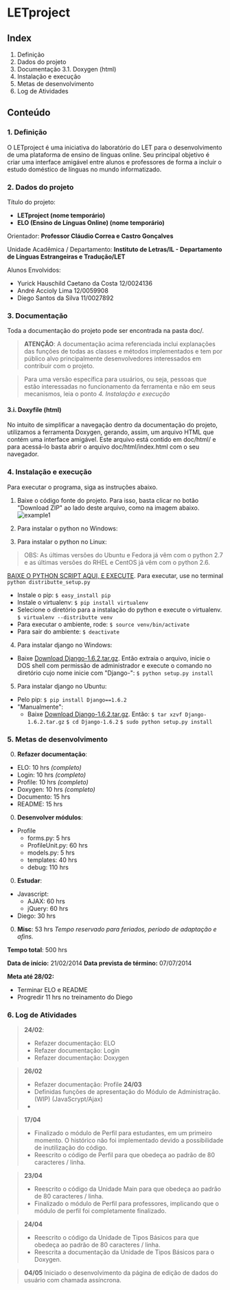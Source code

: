 # LETproject

## Index

1. Definição
2. Dados do projeto
3. Documentação
  3.1. Doxygen (html)
4. Instalação e execução
5. Metas de desenvolvimento
6. Log de Atividades

## Conteúdo

### 1. Definição

O LETproject é uma iniciativa do laboratório do LET para o desenvolvimento de uma plataforma de ensino de línguas online.
Seu principal objetivo é criar uma interface amigável entre alunos e professores de forma a incluir o estudo doméstico de línguas no mundo informatizado.

### 2. Dados do projeto

Título do projeto:
* **LETproject (nome temporário)**
* **ELO (Ensino de Línguas Online) (nome temporário)**

Orientador:
**Professor Cláudio Correa e Castro Gonçalves**

Unidade Acadêmica / Departamento:
**Instituto de Letras/IL - Departamento de Línguas Estrangeiras e Tradução/LET**

Alunos Envolvidos:
* Yurick Hauschild Caetano da Costa 12/0024136
* André Accioly Lima 12/0059908
* Diego Santos da Silva 11/0027892

### 3. Documentação

Toda a documentação do projeto pode ser encontrada na pasta doc/.

> **ATENÇÃO**:
> A documentação acima referenciada inclui explanações das funções de
> todas as classes e métodos implementados e tem por público alvo
> principalmente desenvolvedores interessados em contribuir com o projeto.

> Para uma versão específica para usuários, ou seja, pessoas que estão interessadas no funcionamento da ferramenta e não em seus mecanismos, leia o ponto *4. Instalação e execução*

#### 3.i. Doxyfile (html)

 No intuito de simplificar a navegação dentro da documentação do projeto, utilizamos a ferramenta Doxygen, gerando, assim, um arquivo HTML que contém uma interface amigável.
 Este arquivo está contido em doc/html/ e para acessá-lo basta abrir o arquivo doc/html/index.html com o seu navegador.
 
### 4. Instalação e execução

Para executar o programa, siga as instruções abaixo.

1. Baixe o código fonte do projeto.
  Para isso, basta clicar no botão "Download ZIP" ao lado deste arquivo, como na imagem abaixo.  
![example1](http://i.imgur.com/kJtzWwf.jpg)

2. Para instalar o python no Windows:


3. Para instalar o python no Linux:
> OBS: As últimas versões do Ubuntu e Fedora já vêm com o python 2.7 e as últimas versões do RHEL e CentOS já vêm com o python 2.6.

[BAIXE O PYTHON SCRIPT AQUI, E EXECUTE](http://python-distribute.org/distribute_setup.py). Para executar, use no terminal `python distributte_setup.py`
  * Instale o pip:
    `$ easy_install pip`
  * Instale o virtualenv:
	`$ pip install virtualenv`
  * Selecione o diretório para a instalação do python e execute o virtualenv.
	`$ virtualenv --distributte venv`
  * Para executar o ambiente, rode:
	`$ source venv/bin/activate`
  * Para sair do ambiente:
	`$ deactivate`

4. Para instalar django no Windows:
  * Baixe [Download Django-1.6.2.tar.gz](https://www.djangoproject.com/download/1.6.2/tarball/). Então extraia o arquivo, inicie o DOS
 shell com permissão de administrador e execute o comando no diretório cujo nome inicie com "Django-":
	`$ python setup.py install`

5. Para instalar django no Ubuntu:
  * Pelo pip:
	`$ pip install Django==1.6.2`
  * "Manualmente":
	* Baixe [Download Django-1.6.2.tar.gz](https://www.djangoproject.com/download/1.6.2/tarball/). Então:
		`$ tar xzvf Django-1.6.2.tar.gz`
		`$ cd Django-1.6.2`
		`$ sudo python setup.py install`
  

### 5. Metas de desenvolvimento

0. **Refazer documentação**:
  * ELO: 10 hrs *(completo)*
  * Login: 10 hrs *(completo)*
  * Profile: 10 hrs *(completo)*
  * Doxygen: 10 hrs *(completo)*
  * Documento: 15 hrs
  * README: 15 hrs

0. **Desenvolver módulos**:
  * Profile
    * forms.py: 5 hrs
    * ProfileUnit.py: 60 hrs
    * models.py: 5 hrs
    * templates: 40 hrs
    * debug: 110 hrs

0. **Estudar**:
  * Javascript:
    * AJAX: 60 hrs
    * jQuery: 60 hrs
  * Diego: 30 hrs

0. **Misc**: 53 hrs
*Tempo reservado para feriados, período de adaptação e afins.*

**Tempo total**: 500 hrs

**Data de início:** 21/02/2014
**Data prevista de término:** 07/07/2014

**Meta até 28/02:**
* Terminar ELO e README
* Progredir 11 hrs no treinamento do Diego

###  6. Log de Atividades

> **24/02**:
> * Refazer documentação: ELO
> * Refazer documentação: Login
> * Refazer documentação: Doxygen

> **26/02**
> * Refazer documentação: Profile
> **24/03**
> * Definidas funções de apresentação do Módulo de Administração. (WIP) (JavaScrypt/Ajax)
> *

> **17/04**
> * Finalizado o módulo de Perfil para estudantes, em um primeiro momento. O histórico não foi implementado devido a possibilidade de inutilização do código.
> * Reescrito o código de Perfil para que obedeça ao padrão de 80 caracteres / linha.

> **23/04**
> * Reescrito o código da Unidade Main para que obedeça ao padrão de 80
 caracteres / linha.
> * Finalizado o módulo de Perfil para professores, implicando que o módulo de perfil foi completamente finalizado.

> **24/04**
> * Reescrito o código da Unidade de Tipos Básicos para que obedeça ao padrão de 80 caracteres / linha.
> * Reescrita a documentação da Unidade de Tipos Básicos para o Doxygen.

> **04/05**
> Iniciado o desenvolvimento da página de edição de dados do usuário com chamada assíncrona.
